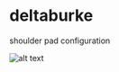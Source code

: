 deltaburke
==========

shoulder pad configuration

![alt text](https://www.strongspace.com/shared/353qx6nya2 "delta burke")
